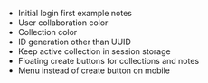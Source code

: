 - Initial login first example notes
- User collaboration color
- Collection color
- ID generation other than UUID
- Keep active collection in session storage
- Floating create buttons for collections and notes
- Menu instead of create button on mobile
